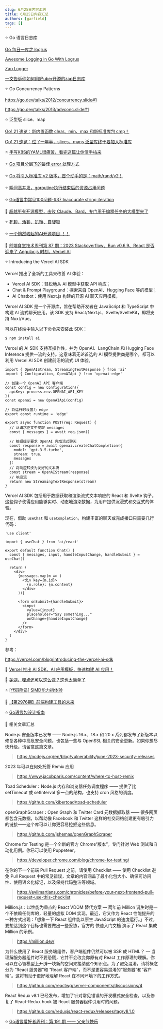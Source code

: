 ```yaml
---
slug: 6月25日内容汇总
title: 6月25日内容汇总
authors: [garfield]
tags: []
---
```


⭐️ Go 语言日志库

[Go 每日一库之 logrus](https://zhuanlan.zhihu.com/p/105759117)

[Awesome Logging in Go With Logrus](https://betterprogramming.pub/awesome-logging-in-go-with-logrus-70606a49f285)

[Zap Logger](https://www.topgoer.com/%E9%A1%B9%E7%9B%AE/log/ZapLogger.html)

[一文告诉你如何用好uber开源的zap日志库](https://tonybai.com/2021/07/14/uber-zap-advanced-usage/)

⭐️ Go Concurrency Patterns

https://go.dev/talks/2012/concurrency.slide#1

https://go.dev/talks/2013/advconc.slide#1

⭐️ 泛型版 slice、map

[Go1.21 速览：新内置函数 clear、min、max 和新标准库包 cmp！](https://mp.weixin.qq.com/s/MorBUrzpKFhssiZWLt4o6g)

[Go1.21 速览：过了一年半，slices、maps 泛型库终于要加入标准库](https://mp.weixin.qq.com/s/1NuBnk8_lxmTi9N0biLa2g)

⭐️ [手写K8S的YAML很痛苦，看完这篇让你信手拈来](https://juejin.cn/post/7247012543939657787)

⭐️ [Go 项目分层下的最佳 error 处理方式](https://mp.weixin.qq.com/s/SnaurQfXDVidrl_ihBQtDA)

⭐️ [Go 将引入标准库 v2 版本，首个动手的是：math/rand/v2！](https://mp.weixin.qq.com/s/b_TYBRIZ3-EORFYq1xRjyQ)

⭐️ [瞬间高并发，goroutine执行结束后的资源占用问题](https://mp.weixin.qq.com/s/iBo-j4990paKb3Pb7Xk-2w)

⭐️ [Go语言中常见100问题-#37 Inaccurate string iteration](https://mp.weixin.qq.com/s/m0WyJyd2JwQfX1SP2H-jrA)

📒 [超越所有开源模型，击败 Claude、Bard，专门用于编程任务的大模型来了](https://mp.weixin.qq.com/s/WGv0geWzSdO7p0LWOvVZnw)

⭐️ [死锁、活锁、饥饿、自旋锁](https://mp.weixin.qq.com/s/G2flIpgksqLVJUMTYj2l8Q)

⭐️ [一个悄然崛起的AI开源项目 ！！](https://mp.weixin.qq.com/s/y1PUDUaQjHqKQxI5K8vGmA)

📒 [前端食堂技术周刊第 87 期：2023 Stackoverflow、Bun v0.6.9、React 是否迎来了 Angular.js 时刻、Vercel AI](https://juejin.cn/post/7246224746005463096)

⭐️ Introducing the Vercel AI SDK

Vercel 推出了全新的工具来改善 AI 体验：

- Vercel AI SDK：轻松地从 AI 模型中获取 API 响应；
- Chat & Prompt Playground：探索来自 OpenAI、Hugging Face 等的模型；
- AI Chatbot：使用 Next.js 构建的开源 AI 聊天应用模板。

Vercel AI SDK 是一个开源库，旨在帮助开发者在 JavaScript 和 TypeScript 中构建 AI 流式聊天应用。该 SDK 支持 React/Next.js、Svelte/SvelteKit，即将支持 Nuxt/Vue。

可以在终端中输入以下命令来安装此 SDK：

```bash
$ npm install ai
```

Vercel 的 AI SDK 支持互操作性，并为 OpenAI、LangChain 和 Hugging Face Inference 提供一流的支持。这意味着无论首选的 AI 模型提供商是哪个，都可以利用 Vercel AI SDK 创建前沿的流式 UI 体验。

```tsx
import { OpenAIStream, StreamingTextResponse } from 'ai'
import { Configuration, OpenAIApi } from 'openai-edge'

// 创建一个 OpenAI API 客户端
const config = new Configuration({
  apiKey: process.env.OPENAI_API_KEY
})
const openai = new OpenAIApi(config)

// 将运行时设置为 edge
export const runtime = 'edge'

export async function POST(req: Request) {
  // 从请求正文中提取 messages
  const { messages } = await req.json()

  // 根据提示要求 OpenAI 完成流式聊天
  const response = await openai.createChatCompletion({
    model: 'gpt-3.5-turbo',
    stream: true,
    messages
  })
  // 将响应转换为友好的文本流
  const stream = OpenAIStream(response)
  // 响应流
  return new StreamingTextResponse(stream)
}
```

Vercel AI SDK 包括用于数据获取和渲染流式文本响应的 React 和 Svelte 钩子。这些钩子使得应用能够实时、动态地渲染数据，为用户提供沉浸式和交互式的体验。

现在，借助 `useChat` 和 `useCompletion`，构建丰富的聊天或完成接口只需要几行代码：

```tsx
'use client'

import { useChat } from 'ai/react'

export default function Chat() {
  const { messages, input, handleInputChange, handleSubmit } = useChat()

  return (
    <div>
      {messages.map(m => (
        <div key={m.id}>
          {m.role}: {m.content}
        </div>
      ))}

      <form onSubmit={handleSubmit}>
        <input
          value={input}
          placeholder="Say something..."
          onChange={handleInputChange}
        />
      </form>
    </div>
  )
}
```

参考：

https://vercel.com/blog/introducing-the-vercel-ai-sdk

📒 [Vercel 推出 AI SDK、AI 应用模板，快速构建 AI 应用！](https://mp.weixin.qq.com/s/syV0qUsfEPWzcGlxPhN4OQ)

📒 [芜湖，埋点还可以这么做？这也太简单了](https://mp.weixin.qq.com/s/UcnPwawFAd85wdKwO4XSVA)

⭐️ [\[代码附录\] SIMD能力初体验](https://mp.weixin.qq.com/s/q-keuybJ2d-QMXWoPpSbPA)

📒 [【第2976期】前端构建工具的未来](https://mp.weixin.qq.com/s/Mcr_kYVIEmpdm_NzpC4ZcA)

⭐️ [Go语言包设计指南](https://mp.weixin.qq.com/s/_xA6bhKTm543i3QV8EZMSg)

📒 相关文章汇总

Node.js 安全版本已发布 —— Node.js 16.x、18.x 和 20.x 系列都发布了新版本以修复各种中高危安全问题，也包括一些与 OpenSSL 相关的安全更新。如果你想尽快升级，请留意这篇文章。

> https://nodejs.org/en/blog/vulnerability/june-2023-security-releases

2023 年可以在何处托管 Remix 应用

> https://www.jacobparis.com/content/where-to-host-remix

Toad Scheduler：Node.js 内存和浏览器任务调度程序 —— 提供了比 setTimeout 或 setInterval 多一点的结构，也支持 cron 风格的调度。

> https://github.com/kibertoad/toad-scheduler

openGraphScraper：Open Graph 和 Twitter Card 元数据抓取器 —— 很多网页都包含元数据，以帮助像 Facebook 和 Twitter 这样的社交网络创建更有吸引力的链接——这个库可以让你更容易挖掘这些信息。

> https://github.com/jshemas/openGraphScraper

Chrome for Testing 是一个全新的官方 Chrome“版本”，专门针对 Web 测试和自动化用例。你已可以使用 Puppeteer。

> https://developer.chrome.com/blog/chrome-for-testing/

在你的下一个前端 Pull Request 之前，请使用 Checklist —— 使用 Checklist 避免 Pull Request 中的常见错误，文章的内容涵盖了最小化包大小、确保可访问性、使用语义化标记，以及保持代码整洁等领域。

> https://evilmartians.com/chronicles/before-your-next-frontend-pull-request-use-this-checklist

Million.js：以性能为重点的 React VDOM 替代方案 — 两年前 Million 诞生时是一个不依赖任何库的，轻量的虚拟 DOM 实现。最近，它又作为 React 性能提升的一种方式出现：「想象一下 React 组件能以原生 JavaScript 的速度运行。」不过，要想达到这个目标也需要做出一些妥协，官方的 快速入门文档 演示了 React 集成 Million 的示例。

> https://million.dev/

为什么使用了 React 服务端组件，客户端组件仍然可以被 SSR 成 HTML？ — 当理解服务器组件时不要恐慌，它并不会改变你原有对 React 工作原理的理解。你可以在心智模型上开辟一块新的空间来接纳这个知识点。为了避免混淆，请将概念分为 “React 服务器”和 “React 客户端”，而不是更容易混淆的“服务器”和“客户端”。这将有助于更好地理解 React 在不同环境下的工作方式。

> https://github.com/reactwg/server-components/discussions/4

React Redux v8.1 已经发布，增加了针对常见错误的开发模式安全检查，以及修复了 React-Redux hook 被 React 服务器组件引用时的问题。

> https://github.com/reduxjs/react-redux/releases/tag/v8.1.0

⭐️ [Go语言爱好者周刊：第 191 期 —— 父亲节快乐](https://mp.weixin.qq.com/s/NCe4KP1JiA8whcg2w_Vgxw)
